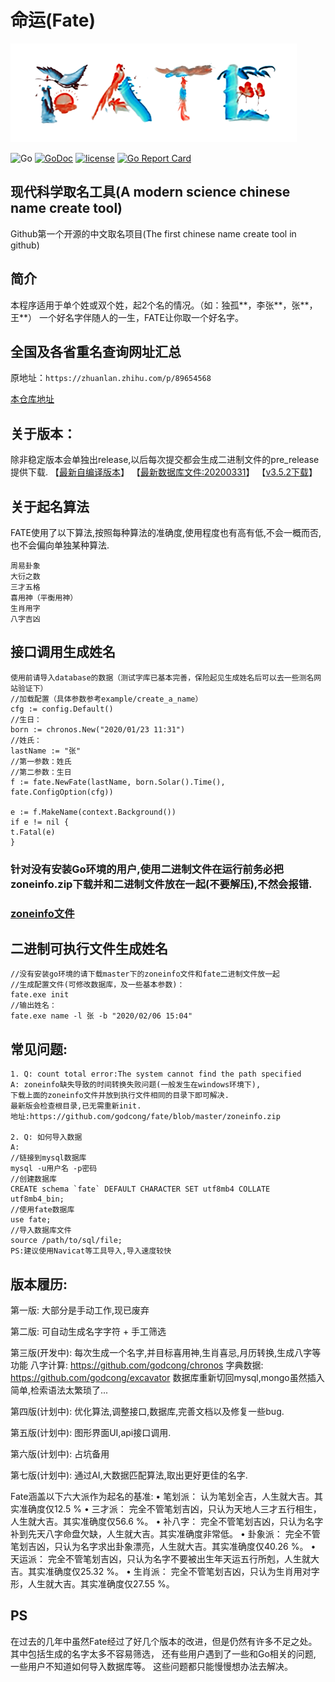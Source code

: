 # 命运(Fate)

![FATE](docs/fate.png)

![Go](https://github.com/godcong/fate/workflows/Go/badge.svg)
[![GoDoc](https://godoc.org/github.com/godcong/fate?status.svg)](http://godoc.org/github.com/godcong/fate)
[![license](https://img.shields.io/github/license/godcong/fate.svg)](https://github.com/godcong/fate/blob/master/LICENSE)
[![Go Report Card](https://goreportcard.com/badge/github.com/godcong/fate)](https://goreportcard.com/report/github.com/godcong/fate)

## 现代科学取名工具(A modern science chinese name create tool)

Github第一个开源的中文取名项目(The first chinese name create tool in github)

## 简介 ##

本程序适用于单个姓或双个姓，起2个名的情况。（如：独孤**，李张**，张**，王**）
一个好名字伴随人的一生，FATE让你取一个好名字。

## 全国及各省重名查询网址汇总

原地址：`https://zhuanlan.zhihu.com/p/89654568`

[本仓库地址](./docs/chinese_name_query.md)

## 关于版本：

除非稳定版本会单独出release,以后每次提交都会生成二进制文件的pre_release提供下载.
【[最新自编译版本](https://github.com/godcong/fate/releases/tag/auto_build)】
【[最新数据库文件:20200331](https://github.com/godcong/fate/releases/download/v3.5.1/fate_db_200331.7z)】
【[v3.5.2下载](https://github.com/godcong/fate/releases/tag/v3.5.2)】

## 关于起名算法 ##

FATE使用了以下算法,按照每种算法的准确度,使用程度也有高有低,不会一概而否,也不会偏向单独某种算法.

```
周易卦象
大衍之数
三才五格
喜用神（平衡用神）
生肖用字
八字吉凶
```

## 接口调用生成姓名 ##

```
使用前请导入database的数据（测试字库已基本完善，保险起见生成姓名后可以去一些测名网站验证下）
//加载配置（具体参数参考example/create_a_name）
cfg := config.Default()
//生日：
born := chronos.New("2020/01/23 11:31")
//姓氏：
lastName := "张"
//第一参数：姓氏
//第二参数：生日
f := fate.NewFate(lastName, born.Solar().Time(), fate.ConfigOption(cfg))

e := f.MakeName(context.Background())
if e != nil {
t.Fatal(e)
}
```

### 针对没有安装Go环境的用户,使用二进制文件在运行前务必把zoneinfo.zip下载并和二进制文件放在一起(不要解压),不然会报错.

### [zoneinfo文件](https://github.com/godcong/fate/blob/master/zoneinfo.zip)

## 二进制可执行文件生成姓名 ##

```
//没有安装go环境的请下载master下的zoneinfo文件和fate二进制文件放一起
//生成配置文件(可修改数据库，及一些基本参数)：
fate.exe init
//输出姓名：
fate.exe name -l 张 -b "2020/02/06 15:04"
```

## 常见问题:

```
1. Q: count total error:The system cannot find the path specified
A: zoneinfo缺失导致的时间转换失败问题(一般发生在windows环境下),
下载上面的zoneinfo文件并放到执行文件相同的目录下即可解决.
最新版会检查根目录,已无需重新init.
地址:https://github.com/godcong/fate/blob/master/zoneinfo.zip

2. Q: 如何导入数据
A:
//链接到mysql数据库
mysql -u用户名 -p密码
//创建数据库
CREATE schema `fate` DEFAULT CHARACTER SET utf8mb4 COLLATE utf8mb4_bin;
//使用fate数据库
use fate;
//导入数据库文件
source /path/to/sql/file;
PS:建议使用Navicat等工具导入,导入速度较快
```

## 版本履历:

第一版:
大部分是手动工作,现已废弃

第二版:
可自动生成名字字符 + 手工筛选

第三版(开发中):
每次生成一个名字,并目标喜用神,生肖喜忌,月历转换,生成八字等功能
八字计算: https://github.com/godcong/chronos
字典数据: https://github.com/godcong/excavator
数据库重新切回mysql,mongo虽然插入简单,检索语法太繁琐了...

第四版(计划中):
优化算法,调整接口,数据库,完善文档以及修复一些bug.

第五版(计划中):
图形界面UI,api接口调用.

第六版(计划中):
占坑备用

第七版(计划中):
通过AI,大数据匹配算法,取出更好更佳的名字.

Fate涵盖以下六大派作为起名的基准:
• 笔划派： 认为笔划全吉，人生就大吉。其实准确度仅12.5 %
• 三才派： 完全不管笔划吉凶，只认为天地人三才五行相生，人生就大吉。其实准确度仅56.6 %。
• 补八字： 完全不管笔划吉凶，只认为名字补到先天八字命盘欠缺，人生就大吉。其实准确度非常低。
• 卦象派： 完全不管笔划吉凶，只认为名字求出卦象漂亮，人生就大吉。其实准确度仅40.26 %。
• 天运派： 完全不管笔划吉凶，只认为名字不要被出生年天运五行所剋，人生就大吉。其实准确度仅25.32 %。
• 生肖派： 完全不管笔划吉凶，只认为生肖用对字形，人生就大吉。其实准确度仅27.55 %。

## PS ##

在过去的几年中虽然Fate经过了好几个版本的改进，但是仍然有许多不足之处。 其中包括生成的名字太多不容易筛选，
还有些用户遇到了一些和Go相关的问题, 一些用户不知道如何导入数据库等。 这些问题都只能慢慢想办法去解决。
